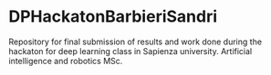 # DPHackatonBarbieriSandri
Repository for final submission of results and work done during the hackaton for deep learning class in Sapienza university. Artificial intelligence and robotics MSc.
